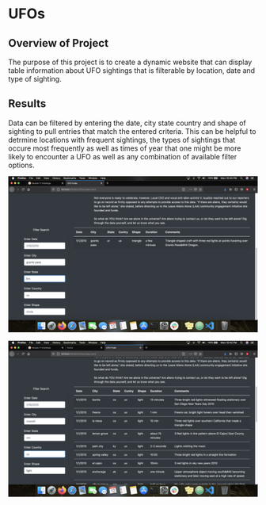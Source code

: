 # UFOs

## Overview of Project

The purpose of this project is to create a dynamic website that can display table information about UFO sightings that is filterable by location, date and type of sighting. 

## Results 
Data can be filtered by entering the date, city state country and shape of sighting to pull entries that match the entered criteria. This can be helpful to detrmine locations with frequent sightings, the types of sightings that occure most frequently as well as times of year that one might be more likely to encounter a UFO as well as any combination of available filter options. 

![image](https://raw.githubusercontent.com/asanchez116/UFOs/main/Resources/city.png)

![image](https://raw.githubusercontent.com/asanchez116/UFOs/main/Resources/sighting_type.png)



